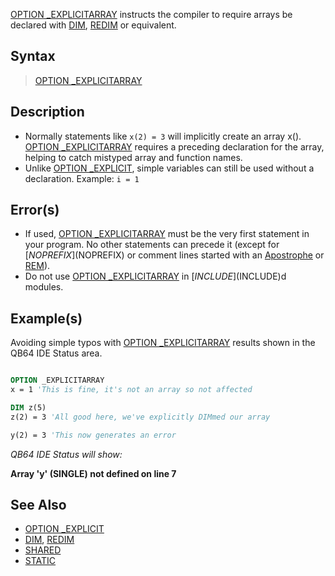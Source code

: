 [OPTION _EXPLICITARRAY](OPTION--EXPLICITARRAY) instructs the compiler to require arrays be declared with [DIM](DIM), [REDIM](REDIM) or equivalent.

## Syntax

>  [OPTION _EXPLICITARRAY](OPTION--EXPLICITARRAY)

## Description

* Normally statements like `x(2) = 3` will implicitly create an array x(). [OPTION _EXPLICITARRAY](OPTION--EXPLICITARRAY) requires a preceding declaration for the array, helping to catch mistyped array and function names.
* Unlike [OPTION _EXPLICIT](OPTION--EXPLICIT), simple variables can still be used without a declaration. Example: `i = 1`

## Error(s)

* If used, [OPTION _EXPLICITARRAY](OPTION--EXPLICITARRAY) must be the very first statement in your program. No other statements can precede it (except for [$NOPREFIX]($NOPREFIX) or comment lines started with an [Apostrophe](Apostrophe) or [REM](REM)).
* Do not use [OPTION _EXPLICITARRAY](OPTION--EXPLICITARRAY) in [$INCLUDE]($INCLUDE)d modules.

## Example(s)

Avoiding simple typos with [OPTION _EXPLICITARRAY](OPTION--EXPLICITARRAY) results shown in the QB64 IDE Status area.

```vb

OPTION _EXPLICITARRAY
x = 1 'This is fine, it's not an array so not affected

DIM z(5)
z(2) = 3 'All good here, we've explicitly DIMmed our array

y(2) = 3 'This now generates an error

```

*QB64 IDE Status will show:*

**Array 'y' (SINGLE) not defined on line 7**

## See Also

* [OPTION _EXPLICIT](OPTION--EXPLICIT)
* [DIM](DIM), [REDIM](REDIM)
* [SHARED](SHARED)
* [STATIC](STATIC)
